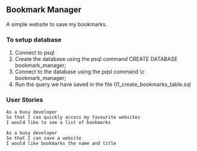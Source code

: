 ## Bookmark Manager

A simple website to save my bookmarks.

### To setup database
1. Connect to psql
2. Create the database using the psql command CREATE DATABASE bookmark_manager;
3. Connect to the database using the pqsl command \c bookmark_manager;
4. Run the query we have saved in the file 01_create_bookmarks_table.sql

### User Stories

```
As a busy developer
So that I can quickly access my favourite websites
I would like to see a list of bookmarks

As a busy developer
So that I can save a website
I would like bookmarks the name and title
```
